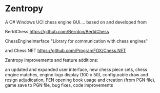 # Zentropy

A C# Windows UCI chess engine GUI....
based on and developed from

BerldChess
https://github.com/Bernton/BerldChess

ChessEngineInterface
"Library for communication with chess engines"

and
Chess.NET
https://github.com/ProgramFOX/Chess.NET

Zentropy improvements and feature additions:

an updated and expanded user interface,
new chess piece sets,
chess engine matches,
engine logo display (100 x 50),
configurable draw and resign adjudication,
FEN opening book usage and creation (from PGN file),
game save to PGN file,
bug fixes,
code improvements

